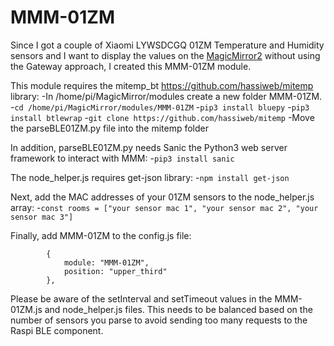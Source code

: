 # MMM-01ZM

Since I got a couple of Xiaomi LYWSDCGQ 01ZM Temperature and Humidity sensors and I want to display the values on the [MagicMirror2](https://magicmirror.builders/) without using the Gateway approach, I created this MMM-01ZM module.

This module requires the mitemp_bt https://github.com/hassiweb/mitemp library:
-In /home/pi/MagicMirror/modules create a new folder MMM-01ZM.
-`cd /home/pi/MagicMirror/modules/MMM-01ZM`
-`pip3 install bluepy`
-`pip3 install btlewrap`
-`git clone https://github.com/hassiweb/mitemp`
-Move the parseBLE01ZM.py file into the mitemp folder

In addition, parseBLE01ZM.py needs Sanic the Python3 web server framework to interact with MMM:
-`pip3 install sanic`

The node_helper.js requires get-json library:
-`npm install get-json`

Next, add the MAC addresses of your 01ZM sensors to the node_helper.js array:
-`const rooms = ["your sensor mac 1", "your sensor mac 2", "your sensor mac 3"]`

Finally, add MMM-01ZM to the config.js file:
```
		{
			module: "MMM-01ZM",
			position: "upper_third"
		},
```

Please be aware of the setInterval and setTimeout values in the MMM-01ZM.js and node_helper.js files.
This needs to be balanced based on the number of sensors you parse to avoid sending too many requests to the Raspi BLE component.



